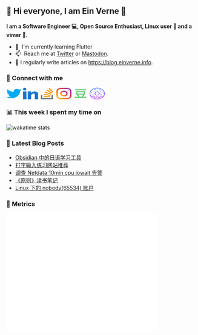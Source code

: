 ## 👋 Hi everyone, I am Ein Verne 👋

**I am a Software Engineer 💻, Open Source Enthusiast, Linux user :penguin: and a vimer :man:.**

- 🌱 &nbsp;I’m currently learning Flutter
- 📫 &nbsp;Reach me at [Twitter](https://twitter.com/einverne) or <a rel="me" href="https://m.gtk.pw/@einverne">Mastodon</a>.
- 📝 I regularly write articles on <https://blog.einverne.info>.


### 🔗 Connect with me
<a href="https://twitter.com/einverne" target="_blank"><img align="center" src="images/twitter.svg" alt="twitter einverne" height="30" width="40" /></a>
<a href="https://linkedin.com/in/einverne" target="_blank"><img align="center" src="images/linked-in-alt.svg" alt="linkedin einverne" height="30" width="40" /></a>
<a href="https://stackoverflow.com/users/1820217/einverne" target="_blank"><img align="center" src="images/stack-overflow.svg" alt="stackoverflow einverne" height="30" width="40" /></a>
<a href="https://instagram.com/einverne" target="_blank"><img align="center" src="images/instagram.svg" alt="instagram einverne" height="30" width="40" /></a>
<a href="https://www.douban.com/people/einverne" target="_blank"><img align="center" src="images/douban.svg" alt="douban einverne" height="30" width="40" /></a>
<a href="https://homer.einverne.info" target="_blank"><img align="center" src="images/homer.svg" alt="einverne online services" height="30" width="40" /></a>

### 📊 This week I spent my time on

![wakatime stats](https://github-readme-stats.vercel.app/api/wakatime?username=einverne&api_domain=wakapi.einverne.info&hide_title=true&hide_border=true&langs_count=5&bg_color=00000000&text_color=777&layout=compact)

### 📕 Latest Blog Posts
<!-- BLOG-POST-LIST:START -->
- [Obsidian 中的日语学习工具](https://einverne.github.io/post/2022/11/japanese-learning-tools-in-obsidian.html)
- [打字输入练习网站推荐](https://einverne.github.io/post/2022/11/type-practice-website.html)
- [调查 Netdata 10min cpu iowait 告警](https://einverne.github.io/post/2022/10/netdata-cpu-iowait.html)
- [《原则》读书笔记](https://einverne.github.io/post/2022/10/principles-life-and-work.html)
- [Linux 下的 nobody&lpar;65534&rpar; 账户](https://einverne.github.io/post/2022/10/unix-nobody-65534.html)
<!-- BLOG-POST-LIST:END -->

### 👻 Metrics
<img align="left" src="/metrics.base.svg" alt="Metrics" width="400">
